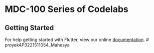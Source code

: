 # MDC-100 Series of Codelabs

## Getting Started

For help getting started with Flutter, view our online
[documentation](https://flutter.io/).
#   p r o y e k 4 _ P 3 _ 2 2 1 5 1 1 0 5 4 _ M a h e s y a  
 